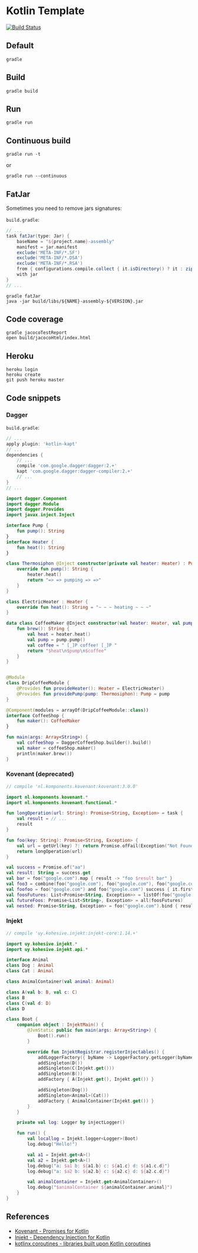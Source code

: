 # Kotlin Template

[![Build Status](https://travis-ci.org/michalkowol/kotlin-template.svg?branch=master)](https://travis-ci.org/michalkowol/kotlin-template)

## Default

```
gradle
```

## Build

```
gradle build
```

## Run

```
gradle run
```

## Continuous build

```
gradle run -t
```

or

```
gradle run --continuous
```

## FatJar

Sometimes you need to remove jars signatures:

`build.gradle`:

```groovy
// ...
task fatJar(type: Jar) {
    baseName = "${project.name}-assembly"
    manifest = jar.manifest
    exclude('META-INF/*.SF')
    exclude('META-INF/*.DSA')
    exclude('META-INF/*.RSA')
    from { configurations.compile.collect { it.isDirectory() ? it : zipTree(it) } }
    with jar
}
// ...
```

```
gradle fatJar
java -jar build/libs/${NAME}-assembly-${VERSION}.jar
```

## Code coverage

```
gradle jacocoTestReport
open build/jacocoHtml/index.html
```

## Heroku

```
heroku login
heroku create
git push heroku master
```

## Code snippets 

### Dagger

`build.gradle`:

```groovy
// ...
apply plugin: 'kotlin-kapt'
// ...
dependencies {
    // ...
    compile 'com.google.dagger:dagger:2.+'
    kapt 'com.google.dagger:dagger-compiler:2.+'
    // ...
}
// ...
```

```kotlin
import dagger.Component
import dagger.Module
import dagger.Provides
import javax.inject.Inject

interface Pump {
    fun pump(): String
}
interface Heater {
    fun heat(): String
}

class Thermosiphon @Inject constructor(private val heater: Heater) : Pump {
    override fun pump(): String {
        heater.heat()
        return "=> => pumping => =>"
    }
}

class ElectricHeater : Heater {
    override fun heat(): String = "~ ~ ~ heating ~ ~ ~"
}

data class CoffeeMaker @Inject constructor(val heater: Heater, val pump: Pump) {
    fun brew(): String {
        val heat = heater.heat()
        val pump = pump.pump()
        val coffee = " [_]P coffee! [_]P "
        return "$heat\n$pump\n$coffee"
    }
}


@Module
class DripCoffeeModule {
    @Provides fun provideHeater(): Heater = ElectricHeater()
    @Provides fun providePump(pump: Thermosiphon): Pump = pump
}

@Component(modules = arrayOf(DripCoffeeModule::class))
interface CoffeeShop {
    fun maker(): CoffeeMaker
}

fun main(args: Array<String>) {
    val coffeeShop = DaggerCoffeeShop.builder().build()
    val maker = coffeeShop.maker()
    println(maker.brew())
}
```

### Kovenant (deprecated)

```kotlin
// compile 'nl.komponents.kovenant:kovenant:3.0.0'

import nl.komponents.kovenant.*
import nl.komponents.kovenant.functional.*

fun longOperation(url: String): Promise<String, Exception> = task {
    val result = // ...
    result
}

fun foo(key: String): Promise<String, Exception> {
    val url = getUrl(key) ?: return Promise.ofFail(Exception("Not Found"))
    return longOperation(url)
}

val success = Promise.of("aa")
val result: String = success.get
val bar = foo("google.com").map { result -> "foo $result bar" }
val foo3 = combine(foo("google.com"), foo("google.com"), foo("google.com")).success { it.first + it.second + it.third }
val foofoo = foo("google.com") and foo("google.com") success { it.first + it.second }
val foosFutures: List<Promise<String, Exception>> = listOf(foo("google.com"), foo("google.com"))
val futureFoos: Promise<List<String>, Exception> = all(foosFutures)
val nested: Promise<String, Exception> = foo("google.com").bind { result -> foo(result) }
```

### Injekt

```kotlin
// compile 'uy.kohesive.injekt:injekt-core:1.14.+'

import uy.kohesive.injekt.*
import uy.kohesive.injekt.api.*

interface Animal
class Dog : Animal
class Cat : Animal

class AnimalContainer(val animal: Animal)

class A(val b: B, val c: C)
class B
class C(val d: D)
class D

class Boot {
    companion object : InjektMain() {
        @JvmStatic public fun main(args: Array<String>) {
            Boot().run()
        }

        override fun InjektRegistrar.registerInjectables() {
            addLoggerFactory({ byName -> LoggerFactory.getLogger(byName) }, { byClass -> LoggerFactory.getLogger(byClass) })
            addSingleton(D())
            addSingleton(C(Injekt.get()))
            addSingleton(B())
            addFactory { A(Injekt.get(), Injekt.get()) }

            addSingleton(Dog())
            addSingleton<Animal>(Cat())
            addFactory { AnimalContainer(Injekt.get()) }
        }
    }

    private val log: Logger by injectLogger()

    fun run() {
        val locallog = Injekt.logger<Logger>(Boot)
        log.debug("Hello!")

        val a1 = Injekt.get<A>()
        val a2 = Injekt.get<A>()
        log.debug("a: $a1 b: ${a1.b} c: ${a1.c} d: ${a1.c.d}")
        log.debug("a: $a2 b: ${a2.b} c: ${a2.c} d: ${a2.c.d}")

        val animalContainer = Injekt.get<AnimalContainer>()
        log.debug("$animalContainer ${animalContainer.animal}")
    }
}
```

## References
* [Kovenant - Promises for Kotlin](https://github.com/mplatvoet/kovenant)
* [Injekt - Dependency Injection for Kotlin](https://github.com/kohesive/injekt)
* [kotlinx.coroutines - libraries built upon Kotlin coroutines](https://github.com/Kotlin/kotlinx.coroutines)
